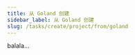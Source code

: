 ```yaml
---
title: 从 Goland 创建
sidebar_label: 从 Goland 创建
slug: /tasks/create/project/from/goland
---
```

balala...